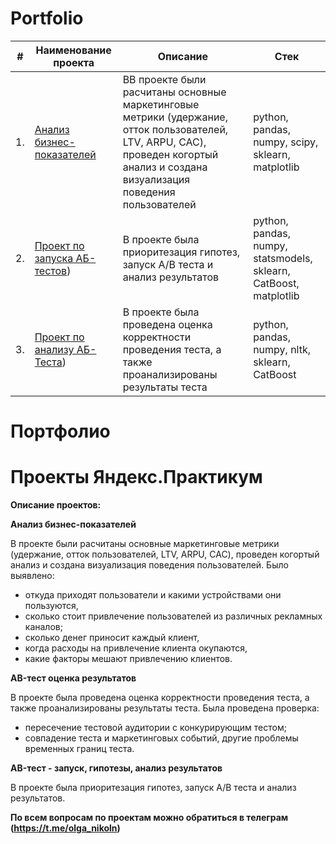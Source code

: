 # Portfolio

| #    | Наименование проекта                | Описание                                                     | Стек                                                         |
| ---- | ------------------------------------------------------------ | ------------------------------------------------------------ | ------------------------------------------------------------ |
| 1.   | [Анализ бизнес-показателей](https://github.com/chugunova99/Portfolio/blob/2dc505a5bf2e416195cc553c2fb85595b06f172e/%D0%90%D0%BD%D0%B0%D0%BB%D0%B8%D0%B7%20%D0%B1%D0%B8%D0%B7%D0%BD%D0%B5%D1%81-%D0%BF%D0%BE%D0%BA%D0%B0%D0%B7%D0%B0%D1%82%D0%B5%D0%BB%D0%B5%D0%B9.ipynb)| ВВ проекте были расчитаны основные маркетинговые метрики (удержание, отток пользователей, LTV, ARPU, CAC), проведен когортый анализ и создана визуализация поведения пользователей| python, pandas, numpy, scipy, sklearn, matplotlib       |
| 2.   | [Проект по запуска АБ-тестов](https://github.com/chugunova99/Portfolio/blob/2dc505a5bf2e416195cc553c2fb85595b06f172e/%D0%90%D0%91-%D1%82%D0%B5%D1%81%D1%82_%D0%BE%D1%86%D0%B5%D0%BD%D0%BA%D0%B0%20%D1%80%D0%B5%D0%B7%D1%83%D0%BB%D1%8C%D1%82%D0%B0%D1%82%D0%BE%D0%B2.ipynb)) | В проекте была приоритезация гипотез, запуск A/B теста и анализ результатов | python, pandas, numpy, statsmodels, sklearn, CatBoost, matplotlib |
| 3.   | [Проект по анализу АБ-Теста](https://github.com/chugunova99/Portfolio/blob/main/AB-%D1%82%D0%B5%D1%81%D1%82_%D0%B7%D0%B0%D0%BF%D1%83%D1%81%D0%BA_%D0%B3%D0%B8%D0%BF%D0%BE%D1%82%D0%B5%D0%B7%D1%8B_%D0%B0%D0%BD%D0%B0%D0%BB%D0%B8%D0%B7_%D1%80%D0%B5%D0%B7%D1%83%D0%BB%D1%8C%D1%82%D0%B0%D1%82%D0%BE%D0%B2.ipynb)) | В проекте была проведена оценка корректности проведения теста, а также проанализированы результаты теста | python, pandas, numpy, nltk, sklearn, CatBoost |



# Портфолио
# Проекты Яндекс.Практикум

**Описание проектов:**


**Анализ бизнес-показателей**

В проекте были расчитаны основные маркетинговые метрики (удержание, отток пользователей, LTV, ARPU, CAC), проведен когортый анализ и создана визуализация поведения пользователей. Было выявлено:
- откуда приходят пользователи и какими устройствами они пользуются,
- сколько стоит привлечение пользователей из различных рекламных каналов;
- сколько денег приносит каждый клиент,
- когда расходы на привлечение клиента окупаются,
- какие факторы мешают привлечению клиентов.

**AB-тест оценка результатов**

В проекте была проведена оценка корректности проведения теста, а также проанализированы результаты теста. 
Была проведена проверка:
- пересечение тестовой аудитории с конкурирующим тестом;
- совпадение теста и маркетинговых событий, другие проблемы временных границ теста.

**AB-тест - запуск, гипотезы, анализ результатов**

В проекте была приоритезация гипотез, запуск A/B теста и анализ результатов.


**По всем вопросам по проектам можно обратиться в телеграм (https://t.me/olga_nikoln)**


